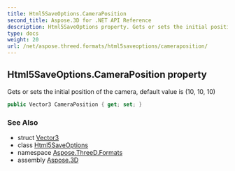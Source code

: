 ```yaml
---
title: Html5SaveOptions.CameraPosition
second_title: Aspose.3D for .NET API Reference
description: Html5SaveOptions property. Gets or sets the initial position of the camera default value is 10 10 10
type: docs
weight: 20
url: /net/aspose.threed.formats/html5saveoptions/cameraposition/
---
```

## Html5SaveOptions.CameraPosition property

Gets or sets the initial position of the camera, default value is (10, 10, 10)

```csharp
public Vector3 CameraPosition { get; set; }
```

### See Also

* struct [Vector3](../../../aspose.threed.utilities/vector3/)
* class [Html5SaveOptions](../)
* namespace [Aspose.ThreeD.Formats](../../html5saveoptions/)
* assembly [Aspose.3D](../../../)


